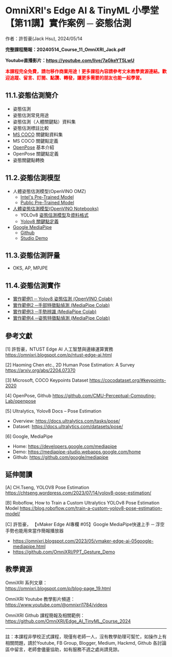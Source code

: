 # OmniXRI's Edge AI & TinyML 小學堂 【第11講】實作案例 ─ 姿態估測
作者：許哲豪(Jack Hsu), 2024/05/14

**完整課程簡報：20240514_Course_11_OmniXRI_Jack.pdf**

**Youtube直播影片：https://youtube.com/live/7aGkeYT5LwU**

**<font color="#f00">本課程完全免費，請勿移作商業用途！更多課程內容請參考文末教學資源連結。歡迎追蹤、留言、訂閱、點讚、轉發，讓更多需要的朋友也能一起學習。</font>**

## 11.1.姿態估測簡介
- 姿態估測
- 姿態估測常見用途
- 姿態估測（人體關鍵點）資料集
- 姿態估測標註比較
- [MS COCO](https://cocodataset.org/#keypoints-2020) 關鍵點資料集
- MS COCO 關鍵點定義
- [OpenPose](https://github.com/CMU-Perceptual-Computing-Lab/openpose
) 基本介紹
- OpenPose 關鍵點定義 
- 姿態關鍵點轉換

## 11.2.姿態估測模型
- 人體姿態估測模型(OpenVINO OMZ)
    - [Intel's Pre-Trained Model](https://docs.openvino.ai/2024/omz_models_group_intel.html#human-pose-estimation-models)
    - [Public Pre-Trained Model](https://docs.openvino.ai/2024/omz_models_group_public.html#human-pose-estimation-models)
- [人體姿態估測模型(OpenVINO Notebooks)](https://openvinotoolkit.github.io/openvino_notebooks/)
    - YOLOv8 [姿態估測模型](https://docs.ultralytics.com/tasks/pose/)及[資料格式](https://docs.ultralytics.com/datasets/pose/
    )
    - [Yolov8 關鍵點定義](https://chtseng.wordpress.com/2023/07/14/yolov8-pose-estimation/) 
- [Google MediaPipe](https://developers.google.com/mediapipe)
    - [Github](https://github.com/google/mediapipe)
    - [Studio Demo](https://mediapipe-studio.webapps.google.com/home)

## 11.3.姿態估測評量
- OKS, AP, MPJPE

## 11.4.姿態估測實作
- [實作範例1 ─ Yolov8 姿態估測 (OpenVINO Colab)](https://colab.research.google.com/github/openvinotoolkit/openvino_notebooks/blob/latest/notebooks/yolov8-optimization/yolov8-keypoint-detection.ipynb)
- [實作範例2 ─手部特徵點偵測 (MediaPipe Colab)](https://colab.research.google.com/github/googlesamples/mediapipe/blob/main/examples/hand_landmarker/python/hand_landmarker.ipynb)
- [實作範例3 ─手勢辨識 (MediaPipe Colab)](https://colab.research.google.com/github/googlesamples/mediapipe/blob/main/examples/gesture_recognizer/python/gesture_recognizer.ipynb)
- [實作範例4 ─姿態特徵點偵測 (MediaPipe Colab)](https://colab.research.google.com/github/googlesamples/mediapipe/blob/main/examples/pose_landmarker/python/%5BMediaPipe_Python_Tasks%5D_Pose_Landmarker.ipynb)

## 參考文獻

[1] 許哲豪，NTUST Edge AI 人工智慧與邊緣運算實務
https://omnixri.blogspot.com/p/ntust-edge-ai.html

[2] Haoming Chen etc., 2D Human Pose Estimation: A Survey
https://arxiv.org/abs/2204.07370

[3] Microsoft, COCO Keypoints Dataset 
https://cocodataset.org/#keypoints-2020

[4] OpenPose, Github 
https://github.com/CMU-Perceptual-Computing-Lab/openpose

[5] Ultralytics, Yolov8 Docs – Pose Estimation
- Overview: https://docs.ultralytics.com/tasks/pose/
- Dataset: https://docs.ultralytics.com/datasets/pose/

[6] Google, MediaPipe
- Home: https://developers.google.com/mediapipe
- Demo: https://mediapipe-studio.webapps.google.com/home
- Github: https://github.com/google/mediapipe

## 延伸閱讀

[A] CH.Tseng, YOLOV8 Pose Estimation
https://chtseng.wordpress.com/2023/07/14/yolov8-pose-estimation/

[B] Roboflow, How to Train a Custom Ultralytics YOLOv8 Pose Estimation Model
https://blog.roboflow.com/train-a-custom-yolov8-pose-estimation-model/

[C] 許哲豪， 【vMaker Edge AI專欄 #05】Google MediaPipe快速上手 ─ 浮空手勢也能用來當作簡報播放器 
- https://omnixri.blogspot.com/2023/05/vmaker-edge-ai-05google-mediapipe.html
- https://github.com/OmniXRI/PPT_Gesture_Demo

## 教學資源

OmniXRI 系列文章：  
https://omnixri.blogspot.com/p/blog-page_19.html

OmniXRI Youtube 教學影片頻道：  
https://www.youtube.com/@omnixri1784/videos  

OmniXRI Github 課程簡報及相關範例：  
https://github.com/OmniXRI/Edge_AI_TinyML_Course_2024

---
註：本課程非學校正式課程，現僅有老師一人，沒有教學助理可幫忙，如操作上有相關問題，請於Youtube, FB Group, Blogger, Medium, Hackmd, Github 各討論區中留言，老師會儘量協助，如有服務不週之處尚請見諒。

